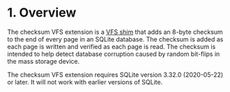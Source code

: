 # 1\. Overview


The checksum VFS extension is a [VFS shim](vfs.html#shim) that adds an 8\-byte
checksum to the end of every page in an SQLite database. The checksum
is added as each page is written and verified as each page is read.
The checksum is intended to help detect database corruption caused by
random bit\-flips in the mass storage device.



The checksum VFS extension requires 
SQLite version 3\.32\.0 (2020\-05\-22\) or later. It will not
work with earlier versions of SQLite.



